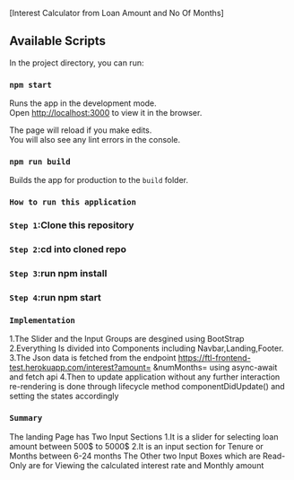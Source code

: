 [Interest Calculator from Loan Amount and No Of Months]

## Available Scripts

In the project directory, you can run:

### `npm start`

Runs the app in the development mode.<br>
Open [http://localhost:3000](http://localhost:3000) to view it in the browser.

The page will reload if you make edits.<br>
You will also see any lint errors in the console.

### `npm run build`

Builds the app for production to the `build` folder.<br>
### `How to run this application`
### `Step 1`:Clone this repository 
### `Step 2`:cd into cloned repo
### `Step 3`:run npm install
### `Step 4`:run npm start


### `Implementation`
1.The Slider and the Input Groups are desgined using BootStrap
2.Everything Is divided into Components including Navbar,Landing,Footer.
3.The Json data is fetched from the endpoint https://ftl-frontend-test.herokuapp.com/interest?amount=<amount>
      &numMonths=<noMonths> using async-await and fetch api
4.Then to update application without any further interaction re-rendering is done through lifecycle method componentDidUpdate() and setting the states accordingly


### `Summary`
The landing Page has Two Input Sections 
1.It is a slider for selecting loan amount between 500$ to 5000$ 
2.It is an input section for Tenure or Months between 6-24 months
The Other two Input Boxes which are Read-Only are for Viewing the calculated interest rate and Monthly amount

